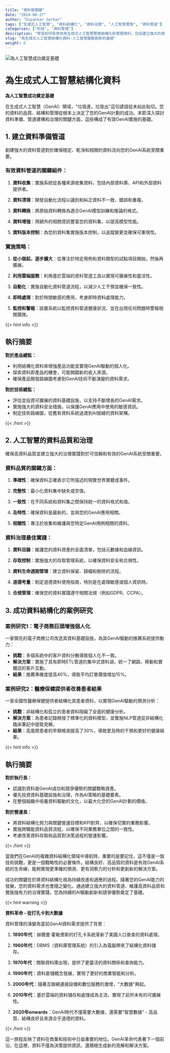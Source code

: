 ```yaml
---
title: "資料是關鍵"
date: "2024-08-27"
author: "Dipankar Sarkar"
tags: ["生成式人工智慧", "資料結構化", "資料治理", "人工智慧實施", "資料管道"]
categories: ["科技", "資料管理"]
description: "學習如何有效地為生成式人工智慧實施結構化和管理資料，包括建立強大的資料管道、確保資料品質，以及建立健全的治理實踐。"
slug: "為生成式人工智慧結構化資料-人工智慧驅動創新的基礎"
weight: 6
---
```


![為人工智慧成功奠定基礎](/6.png)

# 為生成式人工智慧結構化資料
**為人工智慧成功奠定基礎**

在生成式人工智慧（GenAI）領域，"垃圾進，垃圾出"這句諺語從未如此貼切。您的資料的品質、結構和管理從根本上決定了您的GenAI計劃的成功。本節深入探討資料準備、管道建構和治理的關鍵方面，這些構成了有效GenAI實施的基礎。

## 1. 建立資料準備管道

創建強大的資料管道對於確保穩定、乾淨和相關的資料流向您的GenAI系統至關重要。

### 有效資料管道的關鍵組件：

1. **資料收集**：實施系統從各種來源收集資料，包括內部資料庫、API和外部資料提供者。

2. **資料清理**：開發自動化流程以識別和糾正資料不一致、錯誤和重複。

3. **資料轉換**：將原始資料轉換為適合GenAI模型訓練和推論的格式。

4. **資料增強**：用額外的相關資訊豐富您的資料集，以提高模型性能。

5. **資料版本控制**：為您的資料集實施版本控制，以追蹤變更並確保可重現性。

### 實施策略：

1. **從小做起，逐步擴大**：從專注於特定用例和資料類型的試點項目開始，然後再擴展。

2. **利用雲端服務**：利用基於雲端的資料管道工具以實現可擴展性和靈活性。

3. **自動化**：實施自動化資料管道流程，以減少人工干預並確保一致性。

4. **即時處理**：對於時間敏感的應用，考慮即時資料處理能力。

5. **監控和警報**：設置系統以監控資料管道健康狀況，並在出現任何問題時警報相關團隊。

{{< hint info >}}
## 執行摘要

**對於產品總監：**
- 利用結構化資料來增強產品功能並實現GenAI驅動的個人化。
- 探索資料即產品的機會，可能開闢新的收入來源。
- 確保產品開發路線圖考慮到GenAI技術不斷演變的資料需求。

**對於技術總監：**
- 評估並投資可擴展的資料基礎設施，以支持不斷增長的GenAI需求。
- 實施強大的資料安全措施，以保護GenAI應用中使用的敏感資訊。
- 制定技術路線圖，從舊有資料系統過渡到AI就緒的資料架構。

{{< /hint >}}

## 2. 人工智慧的資料品質和治理

確保高資料品質並建立強大的治理實踐對於可信賴和有效的GenAI系統至關重要。

### 資料品質的關鍵方面：

1. **準確性**：確保資料正確表示它所描述的現實世界實體或事件。

2. **完整性**：最小化資料集中缺失或空值。

3. **一致性**：在不同系統和資料集之間保持統一的資料格式和值。

4. **及時性**：確保資料是最新的，並與您的GenAI應用相關。

5. **相關性**：專注於收集和維護與您特定GenAI用例相關的資料。

### 資料治理最佳實踐：

1. **資料目錄**：維護您的資料資產的全面清單，包括元數據和血緣資訊。

2. **存取控制**：實施強大的存取管理系統，以確保資料安全和合規性。

3. **資料生命週期管理**：建立資料保留、歸檔和刪除的流程。

4. **道德考量**：制定道德資料使用指南，特別是在處理敏感或個人資訊時。

5. **合規管理**：確保您的資料實踐遵守相關法規（例如GDPR、CCPA）。

## 3. 成功資料結構化的案例研究

### 案例研究1：電子商務巨頭增強個人化

一家領先的電子商務公司改造其資料基礎設施，為其GenAI驅動的推薦系統提供動力：

- **挑戰**：多個系統中的客戶資料分散導致個人化不一致。
- **解決方案**：實施了具有即時ETL管道的集中式資料湖，統一了網路、移動和實體店的客戶互動。
- **結果**：推薦準確度提高40%，導致平均訂單價值增加15%。

### 案例研究2：醫療保健提供者改善患者結果

一家全國性醫療保健提供者結構化其患者資料，以實現GenAI驅動的預測分析：

- **挑戰**：非結構化和孤立的患者資料阻礙了全面的健康分析。
- **解決方案**：為患者記錄開發了標準化的資料模型，並實施NLP管道從非結構化臨床筆記中提取見解。
- **結果**：高風險患者的早期檢測提高了30%，導致更及時的干預和更好的健康結果。

{{< hint info >}}

## 執行摘要

**對於執行長：**
- 認識到資料是GenAI成功和競爭優勢的關鍵戰略資產。
- 優先投資資料基礎設施和治理，作為AI策略的基礎要素。
- 在整個組織中培養資料驅動的文化，以最大化您的GenAI計劃的價值。

**對於營運長：**
- 將資料結構化努力與關鍵營運目標和KPI對齊，以確保切實的業務影響。
- 實施跨職能資料品質流程，以確保不同業務單位之間的一致性。
- 考慮改善資料存取和品質對決策過程的營運影響。

{{< /hint >}}

當我們在GenAI的複雜資料結構化領域中導航時，重要的是要記住，這不僅是一個技術挑戰，更是一個戰略性的必要條件。結構良好、高品質的資料是有效GenAI系統的生命線，能夠實現更準確的預測、更有洞察力的分析和更創新的解決方案。

成功的關鍵在於將資料結構化視為持續改進和適應的過程。隨著您的GenAI能力的發展，您的資料需求也會隨之變化。通過建立強大的資料管道、維護高資料品質和實施強有力的治理實踐，您為持續的AI驅動創新和競爭優勢奠定了基礎。

{{< hint warning >}}

**資料革命 - 從打孔卡到大數據**

資料管理的演變為當前GenAI資料需求提供了背景：

1. **1890年代**：赫爾曼·霍勒里斯的打孔卡系統革新了美國人口普查的資料處理。

2. **1960年代**：DBMS（資料庫管理系統）的引入為電腦帶來了結構化資料儲存。

3. **1970年代**：關聯資料庫出現，提供了更靈活的資料關係和查詢能力。

4. **1990年代**：資料倉儲概念發展，實現了更好的商業智能和分析。

5. **2000年代**：隨著互聯網連接設備和數位服務的激增，"大數據"興起。

6. **2010年代**：基於雲端的資料儲存和處理成為主流，實現了前所未有的可擴展性。

7. **2020年onwards**：GenAI時代不僅需要大數據，還需要"智慧數據" - 高品質、結構良好且來源合乎道德的資料。

{{< /hint >}}

這一旅程反映了資料在商業和技術中日益重要的地位。GenAI革命代表著下一個前沿，在這裡，資料不僅為決策提供資訊，還積極生成新的見解和解決方案。